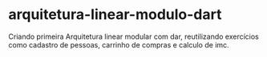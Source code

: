 # arquitetura-linear-modulo-dart
Criando primeira Arquitetura linear modular com dar, reutilizando exercícios como cadastro de pessoas, carrinho de compras e  calculo de imc.
